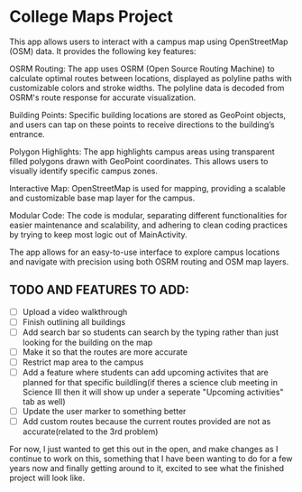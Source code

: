 # College Maps Project
This app allows users to interact with a campus map using OpenStreetMap (OSM) data. It provides the following key features:

OSRM Routing: The app uses OSRM (Open Source Routing Machine) to calculate optimal routes between locations, displayed as polyline paths with customizable colors and stroke widths. The polyline data is decoded from OSRM's route response for accurate visualization.

Building Points: Specific building locations are stored as GeoPoint objects, and users can tap on these points to receive directions to the building’s entrance.

Polygon Highlights: The app highlights campus areas using transparent filled polygons drawn with GeoPoint coordinates. This allows users to visually identify specific campus zones.

Interactive Map: OpenStreetMap is used for mapping, providing a scalable and customizable base map layer for the campus.

Modular Code: The code is modular, separating different functionalities for easier maintenance and scalability, and adhering to clean coding practices by trying to keep most logic out of MainActivity.

The app allows for an easy-to-use interface to explore campus locations and navigate with precision using both OSRM routing and OSM map layers.

## TODO AND FEATURES TO ADD:
-[ ]  Upload a video walkthrough
-[ ] Finish outlining all buildings
-[ ] Add search bar so students can search by the typing rather than just looking for the building on the map
-[ ] Make it so that the routes are more accurate
-[ ] Restrict map area to the campus
-[ ] Add a feature where students can add upcoming activites that are planned for that specific buildling(if theres a science club meeting in Science III then it will show up under a seperate "Upcoming activities" tab as well)
-[ ] Update the user marker to something better
-[ ] Add custom routes because the current routes provided are not as accurate(related to the 3rd problem)

For now, I just wanted to get this out in the open, and make changes as I continue to work on this, something that I have been wanting to do for a few years now and finally getting around to it, excited to see what the finished project will look like.

